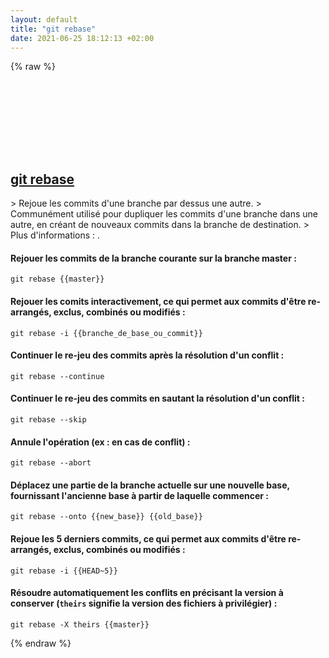 ```yaml
---
layout: default
title: "git rebase"
date: 2021-06-25 18:12:13 +02:00
---
```

{% raw %}
<h2 id="git-rebase">
  <a href="/fr/common/git-rebase.html">git rebase</a> <a href="#git-rebase"><svg class="icon">
    <use href="/assets/images/unicode_sprite.svg#link" />
  </svg></a>
</h2>
> Rejoue les commits d'une branche par dessus une autre.
> Communément utilisé pour dupliquer les commits d'une branche dans une autre, en créant de nouveaux commits dans la branche de destination.
> Plus d'informations : <https://git-scm.com/docs/git-rebase>.

#### Rejouer les commits de la branche courante sur la branche master :
```shell
git rebase {{master}}
```
#### Rejouer les comits interactivement, ce qui permet aux commits d'être re-arrangés, exclus, combinés ou modifiés :
```shell
git rebase -i {{branche_de_base_ou_commit}}
```
#### Continuer le re-jeu des commits après la résolution d'un conflit :
```shell
git rebase --continue
```
#### Continuer le re-jeu des commits en sautant la résolution d'un conflit :
```shell
git rebase --skip
```
#### Annule l'opération (ex : en cas de conflit) :
```shell
git rebase --abort
```
#### Déplacez une partie de la branche actuelle sur une nouvelle base, fournissant l'ancienne base à partir de laquelle commencer :
```shell
git rebase --onto {{new_base}} {{old_base}}
```
#### Rejoue les 5 derniers commits, ce qui permet aux commits d'être re-arrangés, exclus, combinés ou modifiés :
```shell
git rebase -i {{HEAD~5}}
```
#### Résoudre automatiquement les conflits en précisant la version à conserver (`theirs` signifie la version des fichiers à privilégier) :
```shell
git rebase -X theirs {{master}}
```
{% endraw %}